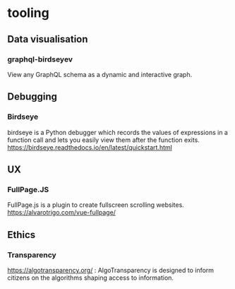 # tooling


## Data visualisation 

### graphql-birdseyev 
View any GraphQL schema as a dynamic and interactive graph. 

## Debugging

### Birdseye
birdseye is a Python debugger which records the values of expressions in a function call and lets you easily view them after the function exits. 
https://birdseye.readthedocs.io/en/latest/quickstart.html
 
## UX
### FullPage.JS
FullPage.js is a plugin to create fullscreen scrolling websites.
https://alvarotrigo.com/vue-fullpage/


## Ethics
### Transparency
https://algotransparency.org/ : AlgoTransparency is designed to inform citizens on the algorithms shaping access to information.
